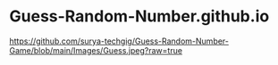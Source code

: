 # Guess-Random-Number.github.io

https://github.com/surya-techgig/Guess-Random-Number-Game/blob/main/Images/Guess.jpeg?raw=true
